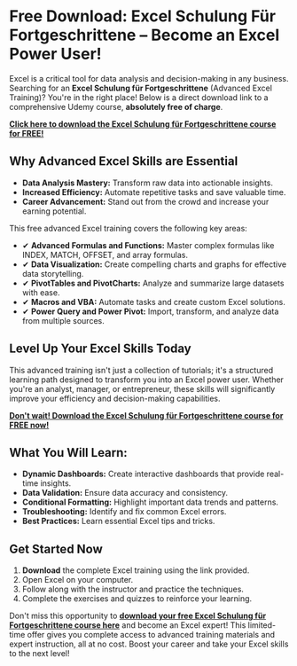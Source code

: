 # Free Download: Excel Schulung Für Fortgeschrittene – Become an Excel Power User!

Excel is a critical tool for data analysis and decision-making in any business. Searching for an **Excel Schulung für Fortgeschrittene** (Advanced Excel Training)? You're in the right place! Below is a direct download link to a comprehensive Udemy course, **absolutely free of charge**.

[**Click here to download the Excel Schulung für Fortgeschrittene course for FREE!**](https://udemywork.com/excel-schulung-fuer-fortgeschrittene)

## Why Advanced Excel Skills are Essential

*   **Data Analysis Mastery:** Transform raw data into actionable insights.
*   **Increased Efficiency:** Automate repetitive tasks and save valuable time.
*   **Career Advancement:** Stand out from the crowd and increase your earning potential.

This free advanced Excel training covers the following key areas:

*   ✔ **Advanced Formulas and Functions:** Master complex formulas like INDEX, MATCH, OFFSET, and array formulas.
*   ✔ **Data Visualization:** Create compelling charts and graphs for effective data storytelling.
*   ✔ **PivotTables and PivotCharts:** Analyze and summarize large datasets with ease.
*   ✔ **Macros and VBA:** Automate tasks and create custom Excel solutions.
*   ✔ **Power Query and Power Pivot:** Import, transform, and analyze data from multiple sources.

## Level Up Your Excel Skills Today

This advanced training isn't just a collection of tutorials; it's a structured learning path designed to transform you into an Excel power user. Whether you're an analyst, manager, or entrepreneur, these skills will significantly improve your efficiency and decision-making capabilities.

[**Don't wait! Download the Excel Schulung für Fortgeschrittene course for FREE now!**](https://udemywork.com/excel-schulung-fuer-fortgeschrittene)

## What You Will Learn:

*   **Dynamic Dashboards:** Create interactive dashboards that provide real-time insights.
*   **Data Validation:** Ensure data accuracy and consistency.
*   **Conditional Formatting:** Highlight important data trends and patterns.
*   **Troubleshooting:** Identify and fix common Excel errors.
*   **Best Practices:** Learn essential Excel tips and tricks.

## Get Started Now

1.  **Download** the complete Excel training using the link provided.
2.  Open Excel on your computer.
3.  Follow along with the instructor and practice the techniques.
4.  Complete the exercises and quizzes to reinforce your learning.

Don't miss this opportunity to **[download your free Excel Schulung für Fortgeschrittene course here](https://udemywork.com/excel-schulung-fuer-fortgeschrittene)** and become an Excel expert! This limited-time offer gives you complete access to advanced training materials and expert instruction, all at no cost. Boost your career and take your Excel skills to the next level!

